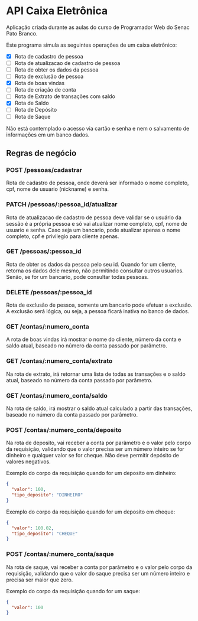 # API Caixa Eletrônica

Aplicação criada durante as aulas do curso de Programador Web do Senac Pato Branco.

Este programa simula as seguintes operações de um caixa eletrônico:

- [x] Rota de cadastro de pessoa
- [ ] Rota de atualizacao de cadastro de pessoa
- [ ] Rota de obter os dados da pessoa
- [ ] Rota de exclusão de pessoa
- [x] Rota de boas vindas
- [ ] Rota de criação de conta
- [ ] Rota de Extrato de transações com saldo
- [x] Rota de Saldo
- [ ] Rota de Depósito
- [ ] Rota de Saque

Não está contemplado o acesso via cartão e senha e nem o salvamento de informações em um banco dados.

## Regras de negócio 

### POST /pessoas/cadastrar
Rota de cadastro de pessoa, onde deverá ser informado o nome completo, cpf, nome de usuario (nickname) e senha.

### PATCH /pessoas/:pessoa_id/atualizar
Rota de atualizacao de cadastro de pessoa deve validar se o usuário da sessão é a própria pessoa e só vai atualizar nome completo, cpf, nome de usuario e senha. Caso seja um bancario, pode atualizar apenas o nome completo, cpf e privilegio para cliente apenas.

### GET /pessoas/:pessoa_id
Rota de obter os dados da pessoa pelo seu id. Quando for um cliente, retorna os dados dele mesmo, não permitindo consultar outros usuarios.
Senão, se for um bancario, pode consultar todas pessoas.

### DELETE /pessoas/:pessoa_id
Rota de exclusão de pessoa, somente um bancario pode efetuar a exclusão. A exclusão será lógica, ou seja, a pessoa ficará inativa no banco de dados.


### GET /contas/:numero_conta
A rota de boas vindas irá mostrar o nome do cliente, número da conta e saldo atual, baseado no número da conta passado por parâmetro.

### GET /contas/:numero_conta/extrato
Na rota de extrato, irá retornar uma lista de todas as transações e o saldo atual, baseado no número da conta passado por parâmetro.

### GET /contas/:numero_conta/saldo
Na rota de saldo, irá mostrar o saldo atual calculado a partir das transações, baseado no número da conta passado por parâmetro.

### POST /contas/:numero_conta/deposito

Na rota de deposito, vai receber a conta por parâmetro e o valor pelo corpo da requisição, validando que o valor precisa ser um número inteiro se for dinheiro e qualquer valor se for cheque. Não deve permitir depósito de valores negativos.

Exemplo do corpo da requisição quando for um deposito em dinheiro:

```json
{
  "valor": 100,
  "tipo_deposito": "DINHEIRO"
}
```

Exemplo do corpo da requisição quando for um deposito em cheque:

```json
{
  "valor": 100.02,
  "tipo_deposito": "CHEQUE"
}
```

### POST /contas/:numero_conta/saque

Na rota de saque, vai receber a conta por parâmetro e o valor pelo corpo da requisição, validando que o valor do saque precisa ser um número inteiro e precisa ser maior que zero.

Exemplo do corpo da requisição quando for um saque:

```json
{
  "valor": 100
}
```